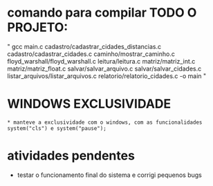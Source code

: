 # comando para compilar TODO O PROJETO:

" gcc main.c cadastro/cadastrar_cidades_distancias.c cadastro/cadastrar_cidades.c caminho/mostrar_caminho.c floyd_warshall/floyd_warshall.c leitura/leitura.c matriz/matriz_int.c matriz/matriz_float.c salvar/salvar_arquivo.c salvar/salvar_cidades.c listar_arquivos/listar_arquivos.c relatorio/relatorio_cidades.c -o main "

# WINDOWS EXCLUSIVIDADE
    * manteve a exclusividade com o windows, com as funcionalidades system("cls") e system("pause");

# atividades pendentes
   * testar o funcionamento final do sistema e corrigi pequenos bugs


